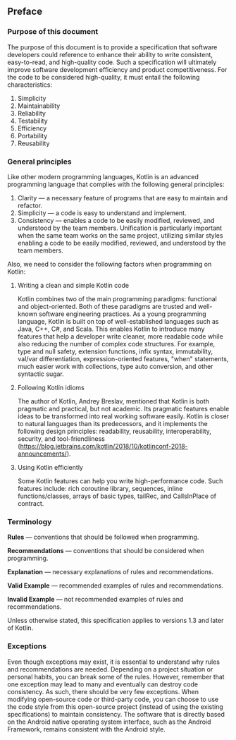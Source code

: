## <a name="c0"></a> Preface
 <!-- =============================================================================== -->
### <a name="c0.1"></a> Purpose of this document

The purpose of this document is to provide a specification that software developers could reference to enhance their ability to write consistent, easy-to-read, and high-quality code.
Such a specification will ultimately improve software development efficiency and product competitiveness.
For the code to be considered high-quality, it must entail the following characteristics:
1.	Simplicity
2.	Maintainability
3.	Reliability
4.	Testability
5.	Efficiency
6.	Portability
7.	Reusability


<!-- =============================================================================== -->
### <a name="c0.2"></a> General principles

Like other modern programming languages, Kotlin is an advanced programming language that complies with the following general principles:
1.	Clarity — a necessary feature of programs that are easy to maintain and refactor.
2.	Simplicity — a code is easy to understand and implement.
3.	Consistency — enables a code to be easily modified, reviewed, and understood by the team members. Unification is particularly important when the same team works on the same project, utilizing similar styles enabling a code to be easily modified, reviewed, and understood by the team members.

Also, we need to consider the following factors when programming on Kotlin:

1. Writing a clean and simple Kotlin code

    Kotlin combines two of the main programming paradigms: functional and object-oriented.
    Both of these paradigms are trusted and well-known software engineering practices.
    As a young programming language, Kotlin is built on top of well-established languages such as Java, C++, C#, and Scala.
    This enables Kotlin to introduce many features that help a developer write cleaner, more readable code while also reducing the number of complex code structures. For example, type and null safety, extension functions, infix syntax, immutability, val/var differentiation, expression-oriented features, "when" statements, much easier work with collections, type auto conversion, and other syntactic sugar.

2. Following Kotlin idioms

    The author of Kotlin, Andrey Breslav, mentioned that Kotlin is both pragmatic and practical, but not academic.
    Its pragmatic features enable ideas to be transformed into real working software easily. Kotlin is closer to natural languages than its predecessors, and it implements the following design principles: readability, reusability, interoperability, security, and tool-friendliness (https://blog.jetbrains.com/kotlin/2018/10/kotlinconf-2018-announcements/).

3. Using Kotlin efficiently

    Some Kotlin features can help you write high-performance code. Such features include: rich coroutine library, sequences, inline functions/classes, arrays of basic types, tailRec, and CallsInPlace of contract.

<!-- =============================================================================== -->
### <a name="c0.3"></a> Terminology

**Rules** — conventions that should be followed when programming.

**Recommendations** — conventions that should be considered when programming.

**Explanation** — necessary explanations of rules and recommendations.

**Valid Example** — recommended examples of rules and recommendations.

**Invalid Example** — not recommended examples of rules and recommendations.

Unless otherwise stated, this specification applies to versions 1.3 and later of Kotlin.

<!-- =============================================================================== -->
### <a name="c0.4"></a> Exceptions

Even though exceptions may exist, it is essential to understand why rules and recommendations are needed.
Depending on a project situation or personal habits, you can break some of the rules. However, remember that one exception may lead to many and eventually can destroy code consistency. As such, there should be very few exceptions.
When modifying open-source code or third-party code, you can choose to use the code style from this open-source project (instead of using the existing specifications) to maintain consistency.
The software that is directly based on the Android native operating system interface, such as the Android Framework, remains consistent with the Android style.
